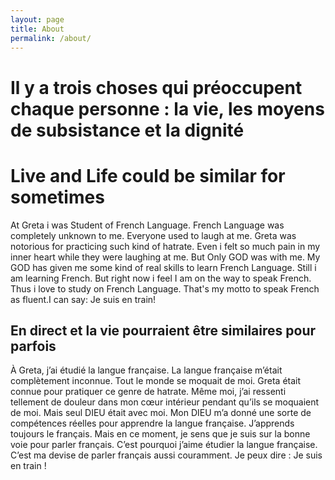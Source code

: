 ```yaml
---
layout: page
title: About
permalink: /about/
---
```



# Il y a trois choses qui préoccupent chaque personne : la vie, les moyens de subsistance et la dignité

# Live and Life could be similar for sometimes

At Greta i was Student of French Language. French Language was completely unknown to me. Everyone used to laugh at me. Greta was notorious for practicing such kind of hatrate. Even i felt so much pain in my inner heart while they were laughing at me. But Only GOD was with me. My GOD has given me some kind of real skills to learn French Language. Still i am learning French. But right now i feel I am on the way to speak French. Thus i love to study on French Language. That's my motto to speak French as fluent.I can say: Je suis en train! 


## En direct et la vie pourraient être similaires pour parfois

À Greta, j’ai étudié la langue française. La langue française m’était complètement inconnue. Tout le monde se moquait de moi. Greta était connue pour pratiquer ce genre de hatrate. Même moi, j’ai ressenti tellement de douleur dans mon cœur intérieur pendant qu’ils se moquaient de moi. Mais seul DIEU était avec moi. Mon DIEU m’a donné une sorte de compétences réelles pour apprendre la langue française. J’apprends toujours le français. Mais en ce moment, je sens que je suis sur la bonne voie pour parler français. C’est pourquoi j’aime étudier la langue française. 
C’est ma devise de parler français aussi couramment. Je peux dire : Je suis en train !


